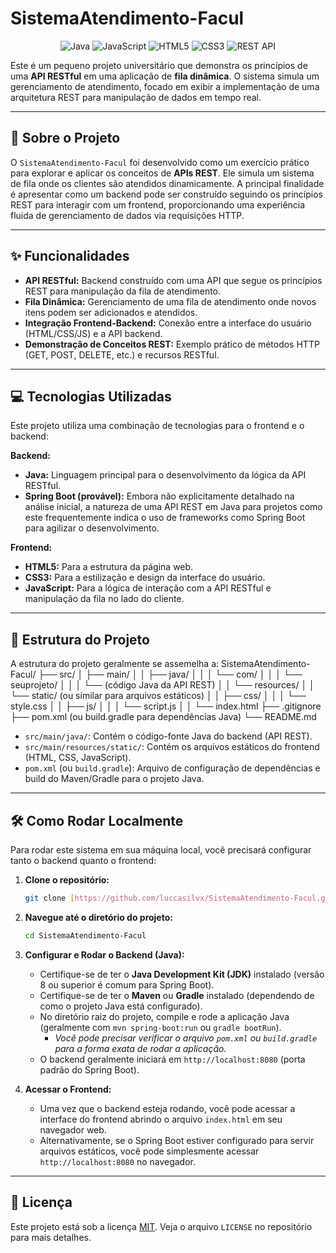 # SistemaAtendimento-Facul

<p align="center">
  <img src="https://img.shields.io/badge/Java-ED8B00?style=for-the-badge&logo=openjdk&logoColor=white" alt="Java">
  <img src="https://img.shields.io/badge/JavaScript-F7DF1E?style=for-the-badge&logo=javascript&logoColor=black" alt="JavaScript">
  <img src="https://img.shields.io/badge/HTML5-E34F26?style=for-the-badge&logo=html5&logoColor=white" alt="HTML5">
  <img src="https://img.io/badge/CSS3-1572B6?style=for-the-badge&logo=css3&logoColor=white" alt="CSS3">
  <img src="https://img.io/badge/REST_API-0056B3?style=for-the-badge&logo=rest-api&logoColor=white" alt="REST API">
</p>

Este é um pequeno projeto universitário que demonstra os princípios de uma **API RESTful** em uma aplicação de **fila dinâmica**. O sistema simula um gerenciamento de atendimento, focado em exibir a implementação de uma arquitetura REST para manipulação de dados em tempo real.

---

## 🚀 Sobre o Projeto

O `SistemaAtendimento-Facul` foi desenvolvido como um exercício prático para explorar e aplicar os conceitos de **APIs REST**. Ele simula um sistema de fila onde os clientes são atendidos dinamicamente. A principal finalidade é apresentar como um backend pode ser construído seguindo os princípios REST para interagir com um frontend, proporcionando uma experiência fluida de gerenciamento de dados via requisições HTTP.

---

## ✨ Funcionalidades

* **API RESTful:** Backend construído com uma API que segue os princípios REST para manipulação da fila de atendimento.
* **Fila Dinâmica:** Gerenciamento de uma fila de atendimento onde novos itens podem ser adicionados e atendidos.
* **Integração Frontend-Backend:** Conexão entre a interface do usuário (HTML/CSS/JS) e a API backend.
* **Demonstração de Conceitos REST:** Exemplo prático de métodos HTTP (GET, POST, DELETE, etc.) e recursos RESTful.

---

## 💻 Tecnologias Utilizadas

Este projeto utiliza uma combinação de tecnologias para o frontend e o backend:

**Backend:**
* **Java:** Linguagem principal para o desenvolvimento da lógica da API RESTful.
* **Spring Boot (provável):** Embora não explicitamente detalhado na análise inicial, a natureza de uma API REST em Java para projetos como este frequentemente indica o uso de frameworks como Spring Boot para agilizar o desenvolvimento.

**Frontend:**
* **HTML5:** Para a estrutura da página web.
* **CSS3:** Para a estilização e design da interface do usuário.
* **JavaScript:** Para a lógica de interação com a API RESTful e manipulação da fila no lado do cliente.

---

## 📁 Estrutura do Projeto

A estrutura do projeto geralmente se assemelha a:
SistemaAtendimento-Facul/
├── src/
│   ├── main/
│   │   ├── java/
│   │   │   └── com/
│   │   │       └── seuprojeto/
│   │   │           └── (código Java da API REST)
│   │   └── resources/
│   │       └── static/   (ou similar para arquivos estáticos)
│   │           ├── css/
│   │           │   └── style.css
│   │           ├── js/
│   │           │   └── script.js
│   │           └── index.html
├── .gitignore
├── pom.xml (ou build.gradle para dependências Java)
└── README.md

* `src/main/java/`: Contém o código-fonte Java do backend (API REST).
* `src/main/resources/static/`: Contém os arquivos estáticos do frontend (HTML, CSS, JavaScript).
* `pom.xml` (ou `build.gradle`): Arquivo de configuração de dependências e build do Maven/Gradle para o projeto Java.

---

## 🛠 Como Rodar Localmente

Para rodar este sistema em sua máquina local, você precisará configurar tanto o backend quanto o frontend:

1.  **Clone o repositório:**
    ```bash
    git clone [https://github.com/luccasilvx/SistemaAtendimento-Facul.git](https://github.com/luccasilvx/SistemaAtendimento-Facul.git)
    ```
2.  **Navegue até o diretório do projeto:**
    ```bash
    cd SistemaAtendimento-Facul
    ```
3.  **Configurar e Rodar o Backend (Java):**
    * Certifique-se de ter o **Java Development Kit (JDK)** instalado (versão 8 ou superior é comum para Spring Boot).
    * Certifique-se de ter o **Maven** ou **Gradle** instalado (dependendo de como o projeto Java está configurado).
    * No diretório raiz do projeto, compile e rode a aplicação Java (geralmente com `mvn spring-boot:run` ou `gradle bootRun`).
        * *Você pode precisar verificar o arquivo `pom.xml` ou `build.gradle` para a forma exata de rodar a aplicação.*
    * O backend geralmente iniciará em `http://localhost:8080` (porta padrão do Spring Boot).

4.  **Acessar o Frontend:**
    * Uma vez que o backend esteja rodando, você pode acessar a interface do frontend abrindo o arquivo `index.html` em seu navegador web.
    * Alternativamente, se o Spring Boot estiver configurado para servir arquivos estáticos, você pode simplesmente acessar `http://localhost:8080` no navegador.

---

## 📄 Licença

Este projeto está sob a licença [MIT](https://opensource.org/licenses/MIT). Veja o arquivo `LICENSE` no repositório para mais detalhes.
